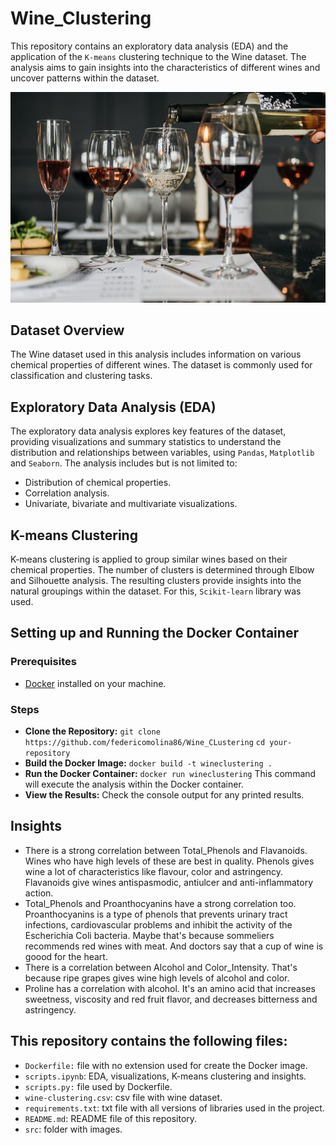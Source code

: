 # Wine_Clustering

This repository contains an exploratory data analysis (EDA) and the application of the `K-means` clustering technique to the Wine dataset. The analysis aims to gain insights into the characteristics of different wines and uncover patterns within the dataset.

![](https://github.com/federicomolina86/Wine_Clustering/blob/main/src/wine-cups.jpg)

## Dataset Overview

The Wine dataset used in this analysis includes information on various chemical properties of different wines. The dataset is commonly used for classification and clustering tasks.


## Exploratory Data Analysis (EDA)

The exploratory data analysis explores key features of the dataset, providing visualizations and summary statistics to understand the distribution and relationships between variables, using `Pandas`, `Matplotlib` and `Seaborn`. The analysis includes but is not limited to:

- Distribution of chemical properties.
- Correlation analysis.
- Univariate, bivariate and multivariate visualizations.

## K-means Clustering

K-means clustering is applied to group similar wines based on their chemical properties. The number of clusters is determined through Elbow and Silhouette analysis. The resulting clusters provide insights into the natural groupings within the dataset. For this, `Scikit-learn` library was used.


## Setting up and Running the Docker Container

### Prerequisites

* [Docker](https://www.docker.com/) installed on your machine.

### Steps

* **Clone the Repository:** `git clone https://github.com/federicomolina86/Wine_CLustering`
`cd your-repository`
* **Build the Docker Image:** `docker build -t wineclustering .`
* **Run the Docker Container:** `docker run wineclustering`
  This command will execute the analysis within the Docker container.
* **View the Results:**
  Check the console output for any printed results.


## Insights

- There is a strong correlation between Total_Phenols and Flavanoids. Wines who have high levels of these are best in quality. Phenols gives wine a lot of characteristics like flavour, color and astringency. Flavanoids give wines antispasmodic, antiulcer and anti-inflammatory action.
- Total_Phenols and Proanthocyanins have a strong correlation too. Proanthocyanins is a type of phenols that prevents urinary tract infections, cardiovascular problems and inhibit the activity of the Escherichia Coli bacteria. Maybe that's because sommeliers recommends red wines with meat. And doctors say that a cup of wine is goood for the heart.
- There is a correlation between Alcohol and Color_Intensity. That's because ripe grapes gives wine high levels of alcohol and color.
- Proline has a correlation with alcohol. It's an amino acid that increases sweetness, viscosity and red fruit flavor, and decreases bitterness and astringency.


## This repository contains the following files:

- `Dockerfile:` file with no extension used for create the Docker image.
- `scripts.ipynb`: EDA, visualizations, K-means clustering and insights.
- `scripts.py:` file used by Dockerfile.
- `wine-clustering.csv`: csv file with wine dataset.
- `requirements.txt`: txt file with all versions of libraries used in the project.
- `README.md`: README file of this repository.
- `src`: folder with images.

